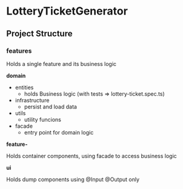 # LotteryTicketGenerator

## Project Structure

### features

Holds a single feature and its business logic

__domain__

 * entities
    * holds Business logic (with tests => lottery-ticket.spec.ts)
 * infrastructure 
    * persist and load data
* utils
    * utility funcions
* facade
    * entry point for domain logic

__feature-__

Holds container components, using facade to access business logic

__ui__

Holds dump components using @Input @Output only
